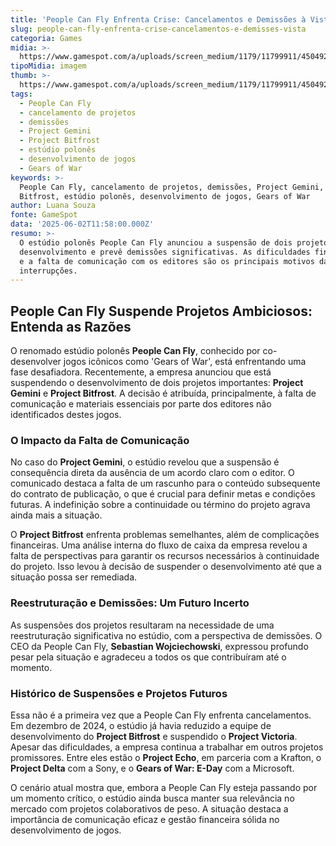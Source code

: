 ```yaml
---
title: 'People Can Fly Enfrenta Crise: Cancelamentos e Demissões à Vista'
slug: people-can-fly-enfrenta-crise-cancelamentos-e-demisses-vista
categoria: Games
midia: >-
  https://www.gamespot.com/a/uploads/screen_medium/1179/11799911/4504928-eday.jpg
tipoMidia: imagem
thumb: >-
  https://www.gamespot.com/a/uploads/screen_medium/1179/11799911/4504928-eday.jpg
tags:
  - People Can Fly
  - cancelamento de projetos
  - demissões
  - Project Gemini
  - Project Bitfrost
  - estúdio polonês
  - desenvolvimento de jogos
  - Gears of War
keywords: >-
  People Can Fly, cancelamento de projetos, demissões, Project Gemini, Project
  Bitfrost, estúdio polonês, desenvolvimento de jogos, Gears of War
author: Luana Souza
fonte: GameSpot
data: '2025-06-02T11:58:00.000Z'
resumo: >-
  O estúdio polonês People Can Fly anunciou a suspensão de dois projetos em
  desenvolvimento e prevê demissões significativas. As dificuldades financeiras
  e a falta de comunicação com os editores são os principais motivos das
  interrupções.
---
```

## People Can Fly Suspende Projetos Ambiciosos: Entenda as Razões

O renomado estúdio polonês **People Can Fly**, conhecido por co-desenvolver jogos icônicos como 'Gears of War', está enfrentando uma fase desafiadora. Recentemente, a empresa anunciou que está suspendendo o desenvolvimento de dois projetos importantes: **Project Gemini** e **Project Bitfrost**. A decisão é atribuída, principalmente, à falta de comunicação e materiais essenciais por parte dos editores não identificados destes jogos.

### O Impacto da Falta de Comunicação

No caso do **Project Gemini**, o estúdio revelou que a suspensão é consequência direta da ausência de um acordo claro com o editor. O comunicado destaca a falta de um rascunho para o conteúdo subsequente do contrato de publicação, o que é crucial para definir metas e condições futuras. A indefinição sobre a continuidade ou término do projeto agrava ainda mais a situação.

O **Project Bitfrost** enfrenta problemas semelhantes, além de complicações financeiras. Uma análise interna do fluxo de caixa da empresa revelou a falta de perspectivas para garantir os recursos necessários à continuidade do projeto. Isso levou à decisão de suspender o desenvolvimento até que a situação possa ser remediada.

### Reestruturação e Demissões: Um Futuro Incerto

As suspensões dos projetos resultaram na necessidade de uma reestruturação significativa no estúdio, com a perspectiva de demissões. O CEO da People Can Fly, **Sebastian Wojciechowski**, expressou profundo pesar pela situação e agradeceu a todos os que contribuíram até o momento.

### Histórico de Suspensões e Projetos Futuros

Essa não é a primeira vez que a People Can Fly enfrenta cancelamentos. Em dezembro de 2024, o estúdio já havia reduzido a equipe de desenvolvimento do **Project Bitfrost** e suspendido o **Project Victoria**. Apesar das dificuldades, a empresa continua a trabalhar em outros projetos promissores. Entre eles estão o **Project Echo**, em parceria com a Krafton, o **Project Delta** com a Sony, e o **Gears of War: E-Day** com a Microsoft.

O cenário atual mostra que, embora a People Can Fly esteja passando por um momento crítico, o estúdio ainda busca manter sua relevância no mercado com projetos colaborativos de peso. A situação destaca a importância de comunicação eficaz e gestão financeira sólida no desenvolvimento de jogos.

